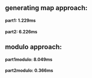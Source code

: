 ## generating map approach:
#### part1: 1.229ms
#### part2: 6.226ms

## modulo approach:
#### part1modulo: 8.049ms
#### part2modulo: 0.366ms